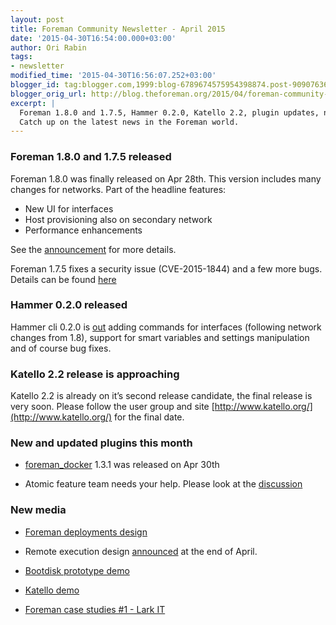 ```yaml
---
layout: post
title: Foreman Community Newsletter - April 2015
date: '2015-04-30T16:54:00.000+03:00'
author: Ori Rabin
tags:
- newsletter
modified_time: '2015-04-30T16:56:07.252+03:00'
blogger_id: tag:blogger.com,1999:blog-6789674575954398874.post-909076368941673869
blogger_orig_url: http://blog.theforeman.org/2015/04/foreman-community-newsletter-april-2015.html
excerpt: |
  Foreman 1.8.0 and 1.7.5, Hammer 0.2.0, Katello 2.2, plugin updates, new media updates..
  Catch up on the latest news in the Foreman world.
---
```


### Foreman 1.8.0 and 1.7.5 released

Foreman 1.8.0 was finally released on Apr 28th. This version includes many 
changes for networks. Part of the headline features:

* New UI for interfaces
* Host provisioning also on secondary network
* Performance enhancements

See the [announcement](https://groups.google.com/forum/#!topic/foreman-announce/5QVgbKnpQbM) for more details. 

Foreman 1.7.5 fixes a security issue (CVE-2015-1844) and a few more bugs. Details can be found 
[here](https://groups.google.com/forum/#!topic/foreman-announce/37KYWhIk4FY)

### Hammer 0.2.0 released

Hammer cli 0.2.0 is [out](https://groups.google.com/forum/#!topic/foreman-users/bbI0qBt21jU) adding 
commands for interfaces (following network changes from 1.8),
support for smart variables and settings manipulation and of course bug fixes.

### Katello 2.2 release is approaching

Katello 2.2 is already on it’s second release candidate, the final release is
very soon. Please follow the user group and site [http://www.katello.org/](http://www.katello.org/)
for the final date.

### New and updated plugins this month

* [foreman_docker](https://github.com/theforeman/foreman-docker) 1.3.1 was released on Apr 30th

* Atomic feature team needs your help. Please look at the 
[discussion](https://groups.google.com/forum/#!topic/foreman-dev/OX-5ujVsOe0)

### New media

* [Foreman deployments design](https://www.youtube.com/watch?v=ISQdESgmOqo)

* Remote execution design 
[announced](https://groups.google.com/forum/?hl=en&fromgroups#!topic/foreman-dev/Ohy6BfHI1HA) at the end of April.

* [Bootdisk prototype demo](https://www.youtube.com/watch?v=Qsd6trn7ohU)

* [Katello demo](https://plus.google.com/events/cpiebhoku2h8h980b1vc4srlpkk)

* [Foreman case studies #1 - Lark IT](https://www.youtube.com/watch?v=MsawKGHkb9Q)
